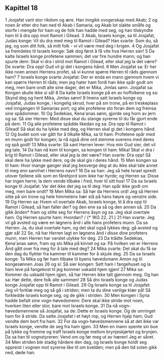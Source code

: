 ## Kapittel 18

1 Josjafat vant stor rikdom og ære. Han inngikk svogerskap med Akab;
2 og noen år etter dro han ned til Akab i Samaria, og Akab lot slakte småfe og storfe i mengde for ham og de folk han hadde med seg, og han tilskyndte ham til å dra opp imot Ramot i Gilead.
3 Akab, Israels konge, sa til Josjafat, Judas konge: Vil du dra med meg til Ramot i Gilead? Han svarte: Som du, så jeg, og som ditt folk, så mitt folk - vi vil være med deg i krigen.
4 Og Josjafat sa fremdeles til Israels konge: Søk dog først å få vite hva Herren sier!
5 Da kalte Israels konge profetene sammen; det var fire hundre mann; og han spurte dem: Skal vi dra i strid mot Ramot i Gilead, eller skal jeg la det være? De svarte: Dra opp! Gud vil gi det i kongens hånd.
6 Men Josjafat sa: Er her ikke noen annen Herrens profet, så vi kunne spørre Herren til råds gjennom ham?
7 Israels konge svarte Josjafat: Der er enda en mann gjennom hvem vi kan spørre Herren til råds; men jeg hater ham fordi han ikke spår godt om meg, men bare ondt alle sine dager, det er Mika, Jimlas sønn. Josjafat sa: Kongen skulle ikke si så!
8 Da kalte Israels konge på en av hoffolkene og sa: Skynd deg og hent Mika, Jimlas sønn!
9 Imens satt Israels konge og Josjafat, Judas konge, i kongelig skrud, hver på sin trone, på en treskeplass ved inngangen til Samarias port; og alle profetene sto foran dem og fremsa sine spådommer.
10 Og Sedekias, Kena'anas sønn, gjorde seg horn av jern og sa: Så sier Herren: Med disse skal du stange syrerne til du får gjort ende på dem.
11 Og alle profetene spådde likedan og sa: Dra opp til Ramot i Gilead! Så skal du ha lykke med deg, og Herren skal gi det i kongens hånd.
12 Og budet som var gått for å tilkalle Mika, sa til ham: Profetene spår med en munn godt for kongen; la nå også dine ord stemme overens med deres og spå godt!
13 Mika svarte: Så sant Herren lever: Hva min Gud sier, det vil jeg tale.
14 Da han nå kom til kongen, sa kongen til ham: Mika! Skal vi dra i krig til Ramot i Gilead, eller skal jeg la det være? Han svarte: Dra opp! Så skal dere ha lykke med dere, og de skal gis i deres hånd.
15 Men kongen sa til ham: Hvor mange ganger skal jeg besverge deg at du ikke skal tale annet til meg enn sannhet i Herrens navn?
16 Da sa han: Jeg så hele Israel spredt utover fjellene slik som en fårehjord som ikke har hyrde; og Herren sa: Disse har ingen herre; la dem vende tilbake i fred, hver til sitt hus!
17 Da sa Israels konge til Josjafat: Var det ikke det jeg sa til deg: Han spår ikke godt om meg, men bare ondt?
18 Men Mika sa: Så hør da Herrens ord! Jeg så Herren sitte på sin trone og hele himmelens hær stå på hans høyre og venstre side.
19 Og Herren sa: Hvem vil overtale Akab, Israels konge, til å dra opp til Ramot i Gilead, så han faller der? og den ene sa så og den annen så.
20 Da gikk ånden* fram og stilte seg for Herrens åsyn og sa: Jeg skal overtale ham. Og Herren spurte ham: Hvordan? / {* 1KG 22, 21.}
21 Han svarte: Jeg vil gå avsted og være en løgnens ånd i alle hans profeters munn. Da sa Herren: Ja, du skal overtale ham, og det skal også lykkes deg; gå avsted og gjør så!
22 Se, nå har Herren lagt en løgnens ånd i disse dine profeters munn, men Herren har varslet ulykke for deg.
23 Da trådte Sedekias, Kena'anas sønn, fram og slo Mika på kinnet og sa: På hvilken vei er Herrens Ånd gått over fra meg for å tale med deg?
24 Mika svarte: Det skal du få se den dag du flykter fra kammer til kammer for å skjule deg.
25 Da sa Israels konge: Ta Mika og før ham tilbake til byens høvedsmann Amon og til kongesønnen Joas
26 og si: Så sier kongen: Sett ham i fangehuset og la ham leve på fangekost til jeg kommer uskadd hjem igjen!
27 Mika sa: Kommer du uskadd hjem igjen, så har Herren ikke talt gjennom meg. Og han sa: Hør dette, dere folk alle sammen!
28 Så dro Israels konge og Judas konge Josjafat opp til Ramot i Gilead.
29 Og Israels konge sa til Josjafat: Jeg vil forklæ meg og så gå i striden; men ta du dine vanlige klær på! Så forkledde Israels konge seg, og de gikk i striden.
30 Men kongen i Syria hadde befalt sine vogn-høvedsmenn: Dere skal ikke stride mot noen, hverken liten eller stor, bare mot Israels konge.
31 Da nå vogn-høvedsmennene så Josjafat, sa de: Dette er Israels konge. Og de omringet ham for å stride. Da satte Josjafat i et høyt rop, og Herren hjalp ham; Gud vendte dem bort fra ham.
32 For da vogn-høvedsmennene så at det ikke var Israels konge, vendte de seg fra ham igjen.
33 Men en mann spente sin bue på lykke og fromme og traff Israels konge mellom brynjeskjørtet og brynjen. Da sa han til vognstyreren: Vend om og før meg ut av hæren! Jeg er såret.
34 Men striden ble stadig hårdere den dag, og Israels konge holdt seg oppreist i vognen mot syrerne like til om kvelden; men på den tid solen gikk ned, døde han.
